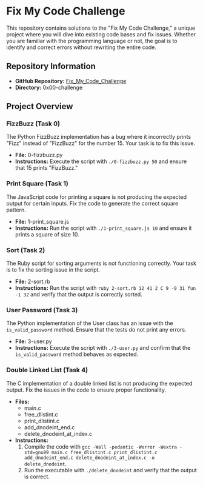 # Fix My Code Challenge

This repository contains solutions to the "Fix My Code Challenge," a unique project where you will dive into existing code bases and fix issues. Whether you are familiar with the programming language or not, the goal is to identify and correct errors without rewriting the entire code.

## Repository Information

- **GitHub Repository:** [Fix_My_Code_Challenge](https://github.com/your-username/Fix_My_Code_Challenge)
- **Directory:** 0x00-challenge

## Project Overview

### FizzBuzz (Task 0)

The Python FizzBuzz implementation has a bug where it incorrectly prints "Fizz" instead of "FizzBuzz" for the number 15. Your task is to fix this issue.

- **File:** 0-fizzbuzz.py
- **Instructions:** Execute the script with `./0-fizzbuzz.py 50` and ensure that 15 prints "FizzBuzz."

### Print Square (Task 1)

The JavaScript code for printing a square is not producing the expected output for certain inputs. Fix the code to generate the correct square pattern.

- **File:** 1-print_square.js
- **Instructions:** Run the script with `./1-print_square.js 10` and ensure it prints a square of size 10.

### Sort (Task 2)

The Ruby script for sorting arguments is not functioning correctly. Your task is to fix the sorting issue in the script.

- **File:** 2-sort.rb
- **Instructions:** Run the script with `ruby 2-sort.rb 12 41 2 C 9 -9 31 fun -1 32` and verify that the output is correctly sorted.

### User Password (Task 3)

The Python implementation of the User class has an issue with the `is_valid_password` method. Ensure that the tests do not print any errors.

- **File:** 3-user.py
- **Instructions:** Execute the script with `./3-user.py` and confirm that the `is_valid_password` method behaves as expected.

### Double Linked List (Task 4)

The C implementation of a double linked list is not producing the expected output. Fix the issues in the code to ensure proper functionality.

- **Files:**
  - main.c
  - free_dlistint.c
  - print_dlistint.c
  - add_dnodeint_end.c
  - delete_dnodeint_at_index.c
- **Instructions:**
  1. Compile the code with `gcc -Wall -pedantic -Werror -Wextra -std=gnu89 main.c free_dlistint.c print_dlistint.c add_dnodeint_end.c delete_dnodeint_at_index.c -o delete_dnodeint`.
  2. Run the executable with `./delete_dnodeint` and verify that the output is correct.



